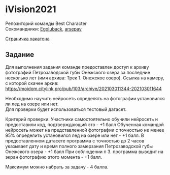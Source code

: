 # iVision2021
Репозиторий команды Best Character \
Сокомандники: [Egoluback](https://github.com/Egoluback), [arsepav](https://github.com/arsepav)


[Страничка хакатона](http://ivision.citylink.pro/)

## Задание
Для выполнения задания команде предоставлен доступ к архиву фотографий Петрозаводской губы Онежского озера за последние несколько лет (имя архива: Трек 1. Онежское озеро).
Ссылка на камеру, с которой скачен архив: https://moidom.citylink.pro/pub/103/archive/202103011344-202103011644

Необходимо научить нейросеть определять на фотографии установился ли лед на озере или нет.\
Для проверки будет использоваться тестовый датасет.

Критерий проверки:
Участники самостоятельно обучили нейросеть и предоставили код, подтверждающий это - +1 балл
Обученная командой нейросеть может на представленной фотографии с точностью не менее 95% определить установился лед на озере или нет - +1 балл.
В предоставленном датасете программа с точностью до 2 часов указывает дату и время полного замерзания Петрозаводской губы Онежского озера - +1 балл
При соблюдении п 3. программа выводит на экран фотографию этого момента - +1 балл.

Максимум можно набрать за задачу - 4 балла.
